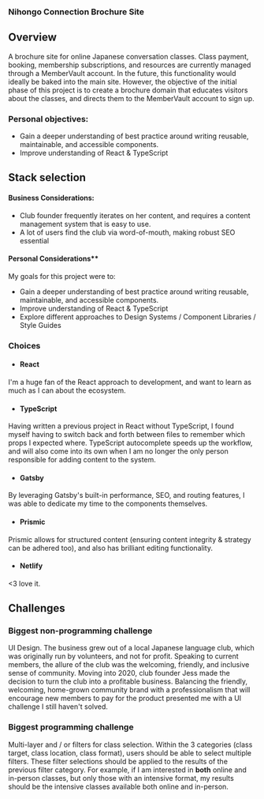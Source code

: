 ### Nihongo Connection Brochure Site

## Overview

A brochure site for online Japanese conversation classes. Class payment, booking, membership subscriptions, and resources are currently managed through a MemberVault account. In the future, this functionality would ideally be baked into the main site. However, the objective of the initial phase of this project is to create a brochure domain that educates visitors about the classes, and directs them to the MemberVault account to sign up. 

### Personal objectives:
- Gain a deeper understanding of best practice around writing reusable, maintainable, and accessible components. 
- Improve understanding of React & TypeScript

## Stack selection

#### Business Considerations:
- Club founder frequently iterates on her content, and requires a content management system that is easy to use. 
- A lot of users find the club via word-of-mouth, making robust SEO essential 

#### Personal Considerations**
My goals for this project were to:
- Gain a deeper understanding of best practice around writing reusable, maintainable, and accessible components. 
- Improve understanding of React & TypeScript
- Explore different approaches to Design Systems / Component Libraries / Style Guides 

### Choices

- #### React
I'm a huge fan of the React approach to development, and want to learn as much as I can about the ecosystem.

- #### TypeScript
Having written a previous project in React without TypeScript, I found myself having to switch back and forth between files to remember which props I expected where. TypeScript autocomplete speeds up the workflow, and will also come into its own when I am no longer the only person responsible for adding content to the system. 

- #### Gatsby
By leveraging Gatsby's built-in performance, SEO, and routing features, I was able to dedicate my time to the components themselves. 

- #### Prismic
Prismic allows for structured content (ensuring content integrity & strategy can be adhered too), and also has brilliant editing functionality. 

- #### Netlify 
<3 love it. 

## Challenges

### Biggest non-programming challenge

UI Design. The business grew out of a local Japanese language club, which was originally run by volunteers, and not for profit. Speaking to current members, the allure of the club was the welcoming, friendly, and inclusive sense of community. Moving into 2020, club founder Jess made the decision to turn the club into a profitable business. Balancing the friendly, welcoming, home-grown community brand with a professionalism that will encourage new members to pay for the product presented me with a UI challenge I still haven't solved. 

### Biggest programming challenge

Multi-layer and / or filters for class selection. Within the 3 categories (class target, class location, class format), users should be able to select multiple filters. These filter selections should be applied to the results of the previous filter category. For example, if I am interested in **both** online and in-person classes, but only those with an intensive format, my results should be the intensive classes available both online and in-person. 








